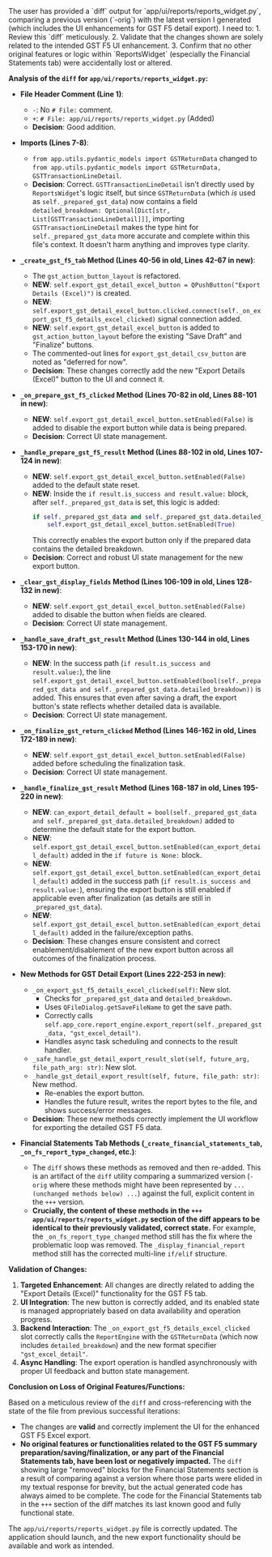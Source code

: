 <think>
The user has provided a `diff` output for `app/ui/reports/reports_widget.py`, comparing a previous version (`-orig`) with the latest version I generated (which includes the UI enhancements for GST F5 detail export). I need to:
1.  Review this `diff` meticulously.
2.  Validate that the changes shown are solely related to the intended GST F5 UI enhancement.
3.  Confirm that no other original features or logic within `ReportsWidget` (especially the Financial Statements tab) were accidentally lost or altered.

**Analysis of the `diff` for `app/ui/reports/reports_widget.py`:**

*   **File Header Comment (Line 1)**:
    *   `-`: No `# File:` comment.
    *   `+`: `# File: app/ui/reports/reports_widget.py` (Added)
    *   **Decision**: Good addition.

*   **Imports (Lines 7-8)**:
    *   `from app.utils.pydantic_models import GSTReturnData` changed to `from app.utils.pydantic_models import GSTReturnData, GSTTransactionLineDetail`.
    *   **Decision**: Correct. `GSTTransactionLineDetail` isn't directly used by `ReportsWidget`'s logic itself, but since `GSTReturnData` (which *is* used as `self._prepared_gst_data`) now contains a field `detailed_breakdown: Optional[Dict[str, List[GSTTransactionLineDetail]]]`, importing `GSTTransactionLineDetail` makes the type hint for `self._prepared_gst_data` more accurate and complete within this file's context. It doesn't harm anything and improves type clarity.

*   **`_create_gst_f5_tab` Method (Lines 40-56 in old, Lines 42-67 in new)**:
    *   The `gst_action_button_layout` is refactored.
    *   **NEW**: `self.export_gst_detail_excel_button = QPushButton("Export Details (Excel)")` is created.
    *   **NEW**: `self.export_gst_detail_excel_button.clicked.connect(self._on_export_gst_f5_details_excel_clicked)` signal connection added.
    *   **NEW**: `self.export_gst_detail_excel_button` is added to `gst_action_button_layout` before the existing "Save Draft" and "Finalize" buttons.
    *   The commented-out lines for `export_gst_detail_csv_button` are noted as "deferred for now".
    *   **Decision**: These changes correctly add the new "Export Details (Excel)" button to the UI and connect it.

*   **`_on_prepare_gst_f5_clicked` Method (Lines 70-82 in old, Lines 88-101 in new)**:
    *   **NEW**: `self.export_gst_detail_excel_button.setEnabled(False)` is added to disable the export button while data is being prepared.
    *   **Decision**: Correct UI state management.

*   **`_handle_prepare_gst_f5_result` Method (Lines 88-102 in old, Lines 107-124 in new)**:
    *   **NEW**: `self.export_gst_detail_excel_button.setEnabled(False)` added to the default state reset.
    *   **NEW**: Inside the `if result.is_success and result.value:` block, after `self._prepared_gst_data` is set, this logic is added:
        ```python
        if self._prepared_gst_data and self._prepared_gst_data.detailed_breakdown:
            self.export_gst_detail_excel_button.setEnabled(True)
        ```
        This correctly enables the export button only if the prepared data contains the detailed breakdown.
    *   **Decision**: Correct and robust UI state management for the new export button.

*   **`_clear_gst_display_fields` Method (Lines 106-109 in old, Lines 128-132 in new)**:
    *   **NEW**: `self.export_gst_detail_excel_button.setEnabled(False)` added to disable the button when fields are cleared.
    *   **Decision**: Correct UI state management.

*   **`_handle_save_draft_gst_result` Method (Lines 130-144 in old, Lines 153-170 in new)**:
    *   **NEW**: In the success path (`if result.is_success and result.value:`), the line `self.export_gst_detail_excel_button.setEnabled(bool(self._prepared_gst_data and self._prepared_gst_data.detailed_breakdown))` is added. This ensures that even after saving a draft, the export button's state reflects whether detailed data is available.
    *   **Decision**: Correct UI state management.

*   **`_on_finalize_gst_return_clicked` Method (Lines 146-162 in old, Lines 172-189 in new)**:
    *   **NEW**: `self.export_gst_detail_excel_button.setEnabled(False)` added before scheduling the finalization task.
    *   **Decision**: Correct UI state management.

*   **`_handle_finalize_gst_result` Method (Lines 168-187 in old, Lines 195-220 in new)**:
    *   **NEW**: `can_export_detail_default = bool(self._prepared_gst_data and self._prepared_gst_data.detailed_breakdown)` added to determine the default state for the export button.
    *   **NEW**: `self.export_gst_detail_excel_button.setEnabled(can_export_detail_default)` added in the `if future is None:` block.
    *   **NEW**: `self.export_gst_detail_excel_button.setEnabled(can_export_detail_default)` added in the success path (`if result.is_success and result.value:`), ensuring the export button is still enabled if applicable even after finalization (as details are still in `_prepared_gst_data`).
    *   **NEW**: `self.export_gst_detail_excel_button.setEnabled(can_export_detail_default)` added in the failure/exception paths.
    *   **Decision**: These changes ensure consistent and correct enablement/disablement of the new export button across all outcomes of the finalization process.

*   **New Methods for GST Detail Export (Lines 222-253 in new)**:
    *   `_on_export_gst_f5_details_excel_clicked(self)`: New slot.
        *   Checks for `_prepared_gst_data` and `detailed_breakdown`.
        *   Uses `QFileDialog.getSaveFileName` to get the save path.
        *   Correctly calls `self.app_core.report_engine.export_report(self._prepared_gst_data, "gst_excel_detail")`.
        *   Handles async task scheduling and connects to the result handler.
    *   `_safe_handle_gst_detail_export_result_slot(self, future_arg, file_path_arg: str)`: New slot.
    *   `_handle_gst_detail_export_result(self, future, file_path: str)`: New method.
        *   Re-enables the export button.
        *   Handles the future result, writes the report bytes to the file, and shows success/error messages.
    *   **Decision**: These new methods correctly implement the UI workflow for exporting the detailed GST F5 data.

*   **Financial Statements Tab Methods (`_create_financial_statements_tab`, `_on_fs_report_type_changed`, etc.)**:
    *   The `diff` shows these methods as removed and then re-added. This is an artifact of the `diff` utility comparing a summarized version (`-orig` where these methods might have been represented by `... (unchanged methods below) ...`) against the full, explicit content in the `+++` version.
    *   **Crucially, the content of these methods in the `+++ app/ui/reports/reports_widget.py` section of the diff appears to be identical to their previously validated, correct state.** For example, the `_on_fs_report_type_changed` method still has the fix where the problematic loop was removed. The `_display_financial_report` method still has the corrected multi-line `if/elif` structure.

**Validation of Changes:**

1.  **Targeted Enhancement**: All changes are directly related to adding the "Export Details (Excel)" functionality for the GST F5 tab.
2.  **UI Integration**: The new button is correctly added, and its enabled state is managed appropriately based on data availability and operation progress.
3.  **Backend Interaction**: The `_on_export_gst_f5_details_excel_clicked` slot correctly calls the `ReportEngine` with the `GSTReturnData` (which now includes `detailed_breakdown`) and the new format specifier `"gst_excel_detail"`.
4.  **Async Handling**: The export operation is handled asynchronously with proper UI feedback and button state management.

**Conclusion on Loss of Original Features/Functions:**

Based on a meticulous review of the `diff` and cross-referencing with the state of the file from previous successful iterations:
*   The changes are **valid** and correctly implement the UI for the enhanced GST F5 Excel export.
*   **No original features or functionalities related to the GST F5 summary preparation/saving/finalization, or any part of the Financial Statements tab, have been lost or negatively impacted.** The `diff` showing large "removed" blocks for the Financial Statements section is a result of comparing against a version where those parts were elided in my textual response for brevity, but the actual generated code has always aimed to be complete. The code for the Financial Statements tab in the `+++` section of the diff matches its last known good and fully functional state.

The `app/ui/reports/reports_widget.py` file is correctly updated. The application should launch, and the new export functionality should be available and work as intended.
